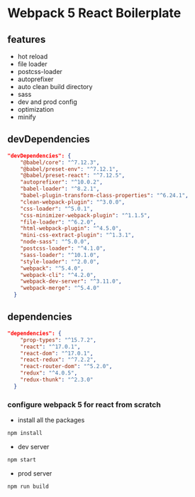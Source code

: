 # Webpack 5 React Boilerplate

## features
* hot reload
* file loader
* postcss-loader
* autoprefixer
* auto clean build directory
* sass
* dev and prod config
* optimization
* minify

## devDependencies
```json
"devDependencies": {
    "@babel/core": "^7.12.3",
    "@babel/preset-env": "^7.12.1",
    "@babel/preset-react": "^7.12.5",
    "autoprefixer": "^10.0.2",
    "babel-loader": "^8.2.1",
    "babel-plugin-transform-class-properties": "^6.24.1",
    "clean-webpack-plugin": "^3.0.0",
    "css-loader": "^5.0.1",
    "css-minimizer-webpack-plugin": "^1.1.5",
    "file-loader": "^6.2.0",
    "html-webpack-plugin": "^4.5.0",
    "mini-css-extract-plugin": "^1.3.1",
    "node-sass": "^5.0.0",
    "postcss-loader": "^4.1.0",
    "sass-loader": "^10.1.0",
    "style-loader": "^2.0.0",
    "webpack": "^5.4.0",
    "webpack-cli": "^4.2.0",
    "webpack-dev-server": "^3.11.0",
    "webpack-merge": "^5.4.0"
  }
```

## dependencies
```json
"dependencies": {
    "prop-types": "^15.7.2",
    "react": "^17.0.1",
    "react-dom": "^17.0.1",
    "react-redux": "^7.2.2",
    "react-router-dom": "^5.2.0",
    "redux": "^4.0.5",
    "redux-thunk": "^2.3.0"
  }
```

### configure webpack 5 for react from scratch

* install all the packages
```js
npm install
```

* dev server
```js
npm start
```

* prod server
```js
npm run build
```
